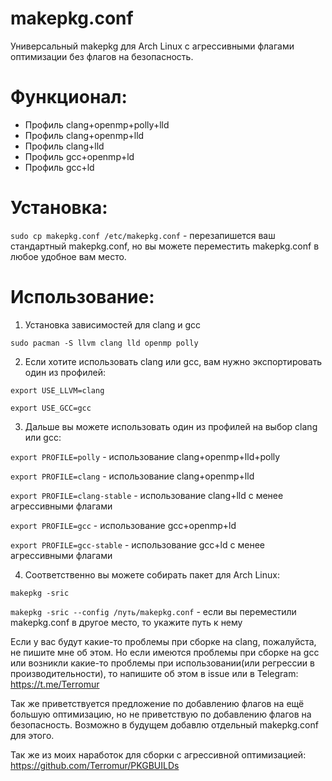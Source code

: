 # makepkg.conf
Универсальный makepkg для Arch Linux с агрессивными флагами оптимизации без флагов на безопасность.

# Функционал:
- Профиль clang+openmp+polly+lld
- Профиль clang+openmp+lld
- Профиль clang+lld
- Профиль gcc+openmp+ld
- Профиль gcc+ld

# Установка:
```sudo cp makepkg.conf /etc/makepkg.conf``` - перезапишется ваш стандартный makepkg.conf, но вы можете переместить makepkg.conf в любое удобное вам место.

# Использование:

1. Установка зависимостей для clang и gcc

```sudo pacman -S llvm clang lld openmp polly```

2. Если хотите использовать clang или gcc, вам нужно экспортировать один из профилей:

```export USE_LLVM=clang```
 
```export USE_GCC=gcc```

3. Дальше вы можете использовать один из профилей на выбор clang или gcc:

```export PROFILE=polly```  - использование clang+openmp+lld+polly

```export PROFILE=clang``` - использование clang+openmp+lld

```export PROFILE=clang-stable``` - использование clang+lld с менее агрессивными флагами

```export PROFILE=gcc``` - использование gcc+openmp+ld

```export PROFILE=gcc-stable``` - использование gcc+ld с менее агрессивными флагами

4. Соответственно вы можете собирать пакет для Arch Linux:

```makepkg -sric```

```makepkg -sric --config /путь/makepkg.conf``` - если вы переместили makepkg.conf в другое место, то укажите путь к нему

Если у вас будут какие-то проблемы при сборке на clang, пожалуйста, не пишите мне об этом. Но если имеются проблемы при сборке на gcc или возникли какие-то проблемы при использовании(или регрессии в производительности), то напишите об этом в issue или в Telegram: https://t.me/Terromur 

Так же приветствуется предложение по добавлению флагов на ещё большую оптимизацию, но не приветствую по добавлению флагов на безопасность. Возможно в будущем добавлю отдельный makepkg.conf для этого.

Так же из моих наработок для сборки с агрессивной оптимизацией: https://github.com/Terromur/PKGBUILDs
